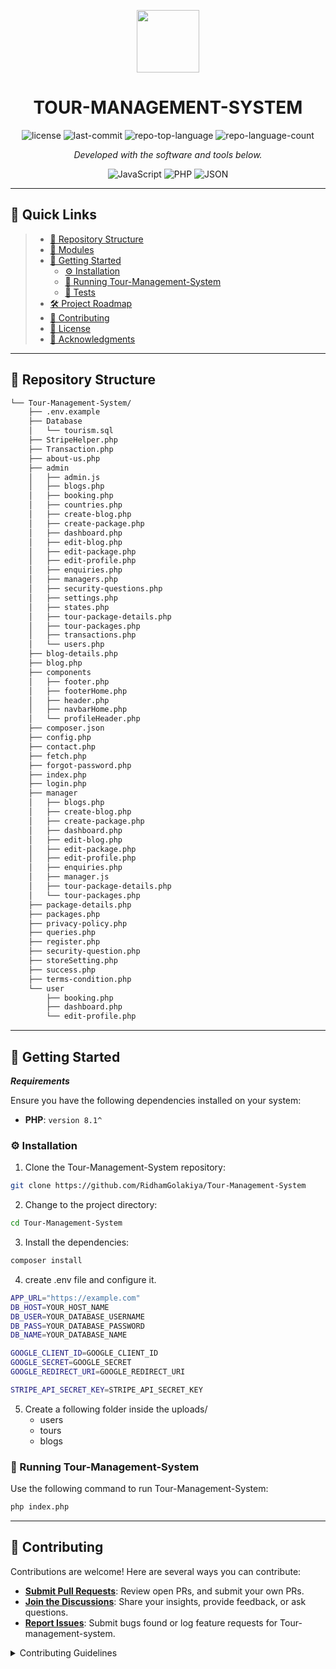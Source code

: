 <p align="center">
  <img src="https://cdn-icons-png.flaticon.com/512/6295/6295417.png" width="100" />
</p>
<p align="center">
    <h1 align="center">TOUR-MANAGEMENT-SYSTEM</h1>
</p>
<p align="center">
	<img src="https://img.shields.io/github/license/RidhamGolakiya/Tour-Management-System?style=flat&color=0080ff" alt="license">
	<img src="https://img.shields.io/github/last-commit/RidhamGolakiya/Tour-Management-System?style=flat&color=0080ff" alt="last-commit">
	<img src="https://img.shields.io/github/languages/top/RidhamGolakiya/Tour-Management-System?style=flat&color=0080ff" alt="repo-top-language">
	<img src="https://img.shields.io/github/languages/count/RidhamGolakiya/Tour-Management-System?style=flat&color=0080ff" alt="repo-language-count">
<p>
<p align="center">
		<em>Developed with the software and tools below.</em>
</p>
<p align="center">
	<img src="https://img.shields.io/badge/JavaScript-F7DF1E.svg?style=flat&logo=JavaScript&logoColor=black" alt="JavaScript">
	<img src="https://img.shields.io/badge/PHP-777BB4.svg?style=flat&logo=PHP&logoColor=white" alt="PHP">
	<img src="https://img.shields.io/badge/JSON-000000.svg?style=flat&logo=JSON&logoColor=white" alt="JSON">
</p>
<hr>

## 🔗 Quick Links

> - [📂 Repository Structure](#-repository-structure)
> - [🧩 Modules](#-modules)
> - [🚀 Getting Started](#-getting-started)
>   - [⚙️ Installation](#️-installation)
>   - [🤖 Running Tour-Management-System](#-running-Tour-Management-System)
>   - [🧪 Tests](#-tests)
> - [🛠 Project Roadmap](#-project-roadmap)
> - [🤝 Contributing](#-contributing)
> - [📄 License](#-license)
> - [👏 Acknowledgments](#-acknowledgments)

---

## 📂 Repository Structure

```sh
└── Tour-Management-System/
    ├── .env.example
    ├── Database
    │   └── tourism.sql
    ├── StripeHelper.php
    ├── Transaction.php
    ├── about-us.php
    ├── admin
    │   ├── admin.js
    │   ├── blogs.php
    │   ├── booking.php
    │   ├── countries.php
    │   ├── create-blog.php
    │   ├── create-package.php
    │   ├── dashboard.php
    │   ├── edit-blog.php
    │   ├── edit-package.php
    │   ├── edit-profile.php
    │   ├── enquiries.php
    │   ├── managers.php
    │   ├── security-questions.php
    │   ├── settings.php
    │   ├── states.php
    │   ├── tour-package-details.php
    │   ├── tour-packages.php
    │   ├── transactions.php
    │   └── users.php
    ├── blog-details.php
    ├── blog.php
    ├── components
    │   ├── footer.php
    │   ├── footerHome.php
    │   ├── header.php
    │   ├── navbarHome.php
    │   └── profileHeader.php
    ├── composer.json
    ├── config.php
    ├── contact.php
    ├── fetch.php
    ├── forgot-password.php
    ├── index.php
    ├── login.php
    ├── manager
    │   ├── blogs.php
    │   ├── create-blog.php
    │   ├── create-package.php
    │   ├── dashboard.php
    │   ├── edit-blog.php
    │   ├── edit-package.php
    │   ├── edit-profile.php
    │   ├── enquiries.php
    │   ├── manager.js
    │   ├── tour-package-details.php
    │   └── tour-packages.php
    ├── package-details.php
    ├── packages.php
    ├── privacy-policy.php
    ├── queries.php
    ├── register.php
    ├── security-question.php
    ├── storeSetting.php
    ├── success.php
    ├── terms-condition.php
    └── user
        ├── booking.php
        ├── dashboard.php
        └── edit-profile.php
```

---

## 🚀 Getting Started

***Requirements***

Ensure you have the following dependencies installed on your system:

* **PHP**: `version 8.1^`

### ⚙️ Installation

1. Clone the Tour-Management-System repository:

```sh
git clone https://github.com/RidhamGolakiya/Tour-Management-System
```

2. Change to the project directory:

```sh
cd Tour-Management-System
```

3. Install the dependencies:

```sh
composer install
```

4. create .env file and configure it.

```sh
APP_URL="https://example.com"
DB_HOST=YOUR_HOST_NAME
DB_USER=YOUR_DATABASE_USERNAME
DB_PASS=YOUR_DATABASE_PASSWORD
DB_NAME=YOUR_DATABASE_NAME

GOOGLE_CLIENT_ID=GOOGLE_CLIENT_ID
GOOGLE_SECRET=GOOGLE_SECRET
GOOGLE_REDIRECT_URI=GOOGLE_REDIRECT_URI

STRIPE_API_SECRET_KEY=STRIPE_API_SECRET_KEY

```

5. Create a following folder inside the uploads/
   - users
   - tours
   - blogs

### 🤖 Running Tour-Management-System

Use the following command to run Tour-Management-System:

```sh
php index.php
```
---

## 🤝 Contributing

Contributions are welcome! Here are several ways you can contribute:

- **[Submit Pull Requests](https://github.com/RidhamGolakiya/Tour-Management-System/blob/main/CONTRIBUTING.md)**: Review open PRs, and submit your own PRs.
- **[Join the Discussions](https://github.com/RidhamGolakiya/Tour-Management-System/discussions)**: Share your insights, provide feedback, or ask questions.
- **[Report Issues](https://github.com/RidhamGolakiya/Tour-Management-System/issues)**: Submit bugs found or log feature requests for Tour-management-system.

<details closed>
    <summary>Contributing Guidelines</summary>

1. **Fork the Repository**: Start by forking the project repository to your GitHub account.
2. **Clone Locally**: Clone the forked repository to your local machine using a Git client.
   ```sh
   git clone https://github.com/RidhamGolakiya/Tour-Management-System
   ```
3. **Create a New Branch**: Always work on a new branch, giving it a descriptive name.
   ```sh
   git checkout -b new-feature-x
   ```
4. **Make Your Changes**: Develop and test your changes locally.
5. **Commit Your Changes**: Commit with a clear message describing your updates.
   ```sh
   git commit -m 'Implemented new feature x.'
   ```
6. **Push to GitHub**: Push the changes to your forked repository.
   ```sh
   git push origin new-feature-x
   ```
7. **Submit a Pull Request**: Create a PR against the original project repository. Clearly describe the changes and their motivations.

Once your PR is reviewed and approved, it will be merged into the main branch.

</details>
